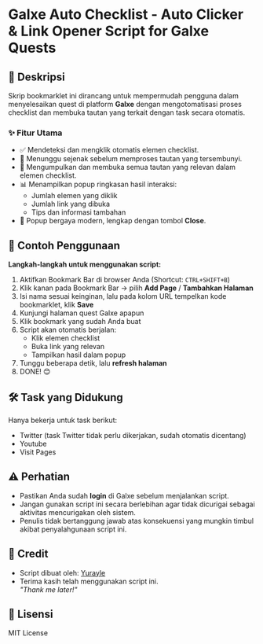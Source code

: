 
# Galxe Auto Checklist - Auto Clicker & Link Opener Script for Galxe Quests

## 📌 Deskripsi  
Skrip bookmarklet ini dirancang untuk mempermudah pengguna dalam menyelesaikan quest di platform **Galxe** dengan mengotomatisasi proses checklist dan membuka tautan yang terkait dengan task secara otomatis.

### ✨ Fitur Utama
- ✅ Mendeteksi dan mengklik otomatis elemen checklist.
- 🔄 Menunggu sejenak sebelum memproses tautan yang tersembunyi.
- 🔗 Mengumpulkan dan membuka semua tautan yang relevan dalam elemen checklist.
- 📊 Menampilkan popup ringkasan hasil interaksi:
  - Jumlah elemen yang diklik
  - Jumlah link yang dibuka
  - Tips dan informasi tambahan
- 🎨 Popup bergaya modern, lengkap dengan tombol **Close**.

## 🚀 Contoh Penggunaan
**Langkah-langkah untuk menggunakan script:**
1. Aktifkan Bookmark Bar di browser Anda (Shortcut: `CTRL+SHIFT+B`)
2. Klik kanan pada Bookmark Bar → pilih **Add Page** / **Tambahkan Halaman**
3. Isi nama sesuai keinginan, lalu pada kolom URL tempelkan kode bookmarklet, klik **Save**
4. Kunjungi halaman quest Galxe apapun
5. Klik bookmark yang sudah Anda buat
6. Script akan otomatis berjalan:
   - Klik elemen checklist
   - Buka link yang relevan
   - Tampilkan hasil dalam popup
7. Tunggu beberapa detik, lalu **refresh halaman**
8. DONE! 😊

## 🛠️ Task yang Didukung
Hanya bekerja untuk task berikut:  
- Twitter (task Twitter tidak perlu dikerjakan, sudah otomatis dicentang)  
- Youtube  
- Visit Pages  

## ⚠️ Perhatian
- Pastikan Anda sudah **login** di Galxe sebelum menjalankan script.
- Jangan gunakan script ini secara berlebihan agar tidak dicurigai sebagai aktivitas mencurigakan oleh sistem.
- Penulis tidak bertanggung jawab atas konsekuensi yang mungkin timbul akibat penyalahgunaan script ini.

## 🙏 Credit
- Script dibuat oleh: [Yurayle](https://t.me/Yurayle)  
- Terima kasih telah menggunakan script ini.  
  *"Thank me later!"*

## 📄 Lisensi
MIT License
